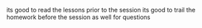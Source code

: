 its good to read the lessons prior to the session
its good to trail the homework before the session as well for questions
